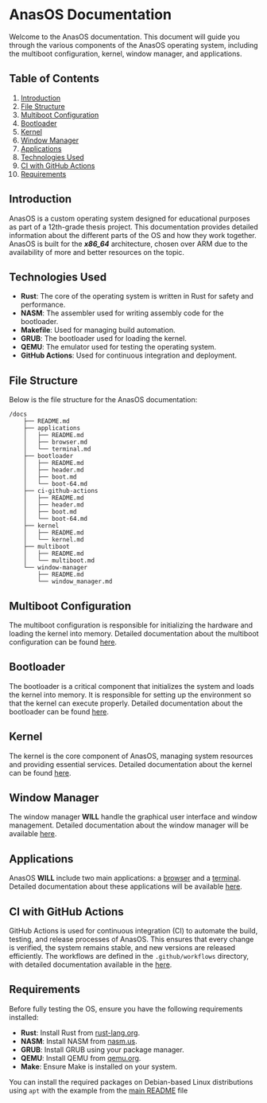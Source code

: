# AnasOS Documentation

Welcome to the AnasOS documentation. This document will guide you through the various components of the AnasOS operating system, including the multiboot configuration, kernel, window manager, and applications.

## Table of Contents

1. [Introduction](#introduction)
2. [File Structure](#file-structure)
3. [Multiboot Configuration](#multiboot-configuration)
4. [Bootloader](#bootloader)
4. [Kernel](#kernel)
5. [Window Manager](#window-manager)
6. [Applications](#applications)
7. [Technologies Used](#technologies-used)
8. [CI with GitHub Actions](#ci-with-github-actions)
9. [Requirements](#requirements)

## Introduction

AnasOS is a custom operating system designed for educational purposes as part of a 12th-grade thesis project. This documentation provides detailed information about the different parts of the OS and how they work together. AnasOS is built for the **_x86_64_** architecture, chosen over ARM due to the availability of more and better resources on the topic.

## Technologies Used

- **Rust**: The core of the operating system is written in Rust for safety and performance.
- **NASM**: The assembler used for writing assembly code for the bootloader.
- **Makefile**: Used for managing build automation.
- **GRUB**: The bootloader used for loading the kernel.
- **QEMU**: The emulator used for testing the operating system.
- **GitHub Actions**: Used for continuous integration and deployment.

## File Structure

Below is the file structure for the AnasOS documentation:

```
/docs
    ├── README.md
    ├── applications
    │   ├── README.md
    │   ├── browser.md
    │   └── terminal.md
    ├── bootloader
    │   ├── README.md
    │   ├── header.md
    │   ├── boot.md
    │   └── boot-64.md
    ├── ci-github-actions
    │   ├── README.md
    │   ├── header.md
    │   ├── boot.md
    │   └── boot-64.md
    ├── kernel
    │   ├── README.md
    │   └── kernel.md
    ├── multiboot
    │   ├── README.md
    │   └── multiboot.md
    └── window-manager
        ├── README.md
        └── window_manager.md
```

## Multiboot Configuration

The multiboot configuration is responsible for initializing the hardware and loading the kernel into memory. Detailed documentation about the multiboot configuration can be found [here](multiboot/).

## Bootloader

The bootloader is a critical component that initializes the system and loads the kernel into memory. It is responsible for setting up the environment so that the kernel can execute properly. Detailed documentation about the bootloader can be found [here](bootloader/).

## Kernel

The kernel is the core component of AnasOS, managing system resources and providing essential services. Detailed documentation about the kernel can be found [here](kernel/).

## Window Manager

The window manager **WILL** handle the graphical user interface and window management. Detailed documentation about the window manager will be available [here](window-manager/).

## Applications

AnasOS **WILL** include two main applications: a [browser](applications/browser.md) and a [terminal](applications/terminal.md). Detailed documentation about these applications will be available [here](applications/).

## CI with GitHub Actions

GitHub Actions is used for continuous integration (CI) to automate the build, testing, and release processes of AnasOS. This ensures that every change is verified, the system remains stable, and new versions are released efficiently. The workflows are defined in the `.github/workflows` directory, with detailed documentation available in the [here](ci-github-actions/).

## Requirements

Before fully testing the OS, ensure you have the following requirements installed:

- **Rust**: Install Rust from [rust-lang.org](https://www.rust-lang.org/).
- **NASM**: Install NASM from [nasm.us](https://www.nasm.us/).
- **GRUB**: Install GRUB using your package manager.
- **QEMU**: Install QEMU from [qemu.org](https://www.qemu.org/).
- **Make**: Ensure Make is installed on your system.


You can install the required packages on Debian-based Linux distributions using `apt` with the example from the [main README](../) file